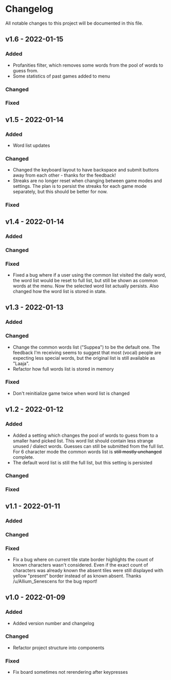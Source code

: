 # Changelog
All notable changes to this project will be documented in this file.

## v1.6 - 2022-01-15

### Added
- Profanities filter, which removes some words from the pool of words to guess from.
- Some statistics of past games added to menu

### Changed

### Fixed


## v1.5 - 2022-01-14

### Added
- Word list updates

### Changed
- Changed the keyboard layout to have backspace and submit buttons away from each other - thanks for the feedback!
- Streaks are no longer reset when changing between game modes and settings. The plan is to persist the streaks for each game mode separately, but this should be better for now.

### Fixed


## v1.4 - 2022-01-14

### Added

### Changed

### Fixed
- Fixed a bug where if a user using the common list visited the daily word, the word list would be reset to full list, but still be shown as common words at the menu. Now the selected word list actually persists. Also changed how the word list is stored in state.


## v1.3 - 2022-01-13

### Added

### Changed
- Change the common words list ("Suppea") to be the default one. The feedback I'm receiving seems to suggest that most (vocal) people are expecting less special words, but the original list is still available as "Laaja".
- Refactor how full words list is stored in memory

### Fixed
- Don't reinitialize game twice when word list is changed


## v1.2 - 2022-01-12

### Added
- Added a setting which changes the pool of words to guess from to a smaller hand picked list. This word list should contain less strange unused / dialect words. Guesses can still be submitted from the full list. For 6 character mode the common words list is ~~still mostly unchanged~~ complete.
- The default word list is still the full list, but this setting is persisted

### Changed

### Fixed


## v1.1 - 2022-01-11

### Added

### Changed

### Fixed
- Fix a bug where on current tile state border highlights the count of known characters wasn't considered. Even if the exact count of characters was already known the absent tiles were still displayed with yellow "present" border instead of as known absent. Thanks /u/Allium_Senescens for the bug report!


## v1.0 - 2022-01-09

### Added
- Added version number and changelog

### Changed
- Refactor project structure into components

### Fixed
- Fix board sometimes not rerendering after keypresses
